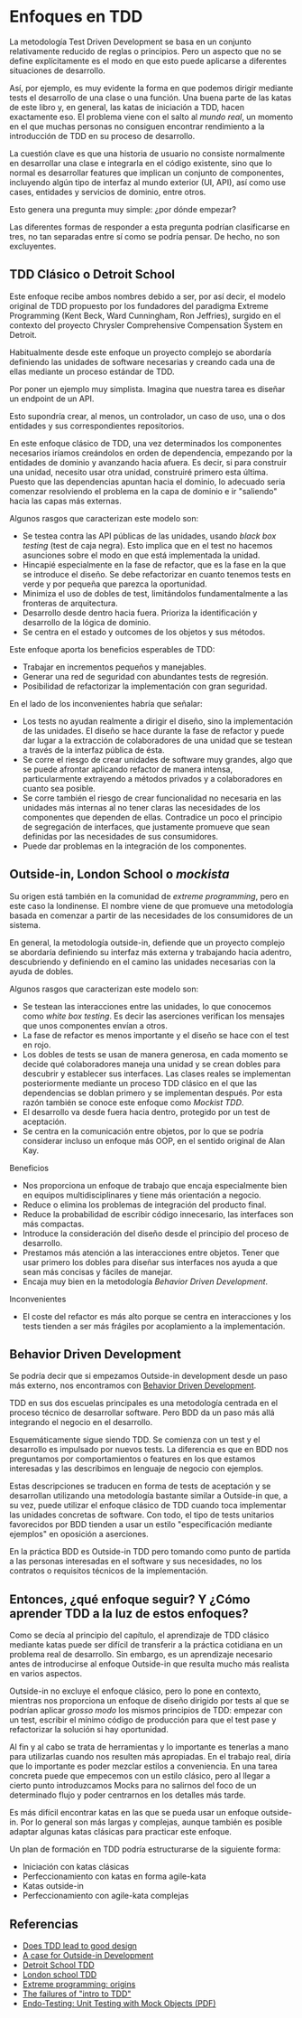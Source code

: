 # Enfoques en TDD

La metodología Test Driven Development se basa en un conjunto relativamente reducido de reglas o principios. Pero un aspecto que no se define explícitamente es el modo en que esto puede aplicarse a diferentes situaciones de desarrollo.

Así, por ejemplo, es muy evidente la forma en que podemos dirigir mediante tests el desarrollo de una clase o una función. Una buena parte de las katas de este libro y, en general, las katas de iniciación a TDD, hacen exactamente eso. El problema viene con el salto al *mundo real*, un momento en el que muchas personas no consiguen encontrar rendimiento a la introducción de TDD en su proceso de desarrollo. 

La cuestión clave es que una historia de usuario no consiste normalmente en desarrollar una clase e integrarla en el código existente, sino que lo normal es desarrollar features que implican un conjunto de componentes, incluyendo algún tipo de interfaz al mundo exterior (UI, API), así como use cases, entidades y servicios de dominio, entre otros.

Esto genera una pregunta muy simple: ¿por dónde empezar?

Las diferentes formas de responder a esta pregunta podrían clasificarse en tres, no tan separadas entre sí como se podría pensar. De hecho, no son excluyentes.

## TDD Clásico o Detroit School

Este enfoque recibe ambos nombres debido a ser, por así decir, el modelo original de TDD propuesto por los fundadores del paradigma Extreme Programming (Kent Beck, Ward Cunningham, Ron Jeffries), surgido en el contexto del proyecto Chrysler Comprehensive Compensation System en Detroit.

Habitualmente desde este enfoque un proyecto complejo se abordaría definiendo las unidades de software necesarias y creando cada una de ellas mediante un proceso estándar de TDD.

Por poner un ejemplo muy simplista. Imagina que nuestra tarea es diseñar un endpoint de un API.

Esto supondría crear, al menos, un controlador, un caso de uso, una o dos entidades y sus correspondientes repositorios.

En este enfoque clásico de TDD, una vez determinados los componentes necesarios iríamos creándolos en orden de dependencia, empezando por la entidades de dominio y avanzando hacia afuera. Es decir, si para construir una unidad, necesito usar otra unidad, construiré primero esta última. Puesto que las dependencias apuntan hacia el dominio, lo adecuado seria comenzar resolviendo el problema en la capa de dominio e ir "saliendo" hacia las capas más externas.

Algunos rasgos que caracterizan este modelo son:

* Se testea contra las API públicas de las unidades, usando *black box testing* (test de caja negra). Esto implica que en el test no hacemos asunciones sobre el modo en que está implementada la unidad.
* Hincapié especialmente en la fase de refactor, que es la fase en la que se introduce el diseño. Se debe refactorizar en cuanto tenemos tests en verde y por pequeña que parezca la oportunidad.
* Minimiza el uso de dobles de test, limitándolos fundamentalmente a las fronteras de arquitectura.
* Desarrollo desde dentro hacia fuera. Prioriza la identificación y desarrollo de la lógica de dominio.
* Se centra en el estado y outcomes de los objetos y sus métodos.

Este enfoque aporta los beneficios esperables de TDD:

* Trabajar en incrementos pequeños y manejables.
* Generar una red de seguridad con abundantes tests de regresión.
* Posibilidad de refactorizar la implementación con gran seguridad.

En el lado de los inconvenientes habría que señalar:

* Los tests no ayudan realmente a dirigir el diseño, sino la implementación de las unidades. El diseño se hace durante la fase de refactor y puede dar lugar a la extracción de colaboradores de una unidad que se testean a través de la interfaz pública de ésta.
* Se corre el riesgo de crear unidades de software muy grandes, algo que se puede afrontar aplicando refactor de manera intensa, particularmente extrayendo a métodos privados y a colaboradores en cuanto sea posible.
* Se corre también el riesgo de crear funcionalidad no necesaria en las unidades más internas al no tener claras las necesidades de los componentes que dependen de ellas. Contradice un poco el principio de segregación de interfaces, que justamente promueve que sean definidas por las necesidades de sus consumidores.
* Puede dar problemas en la integración de los componentes.

## Outside-in, London School o *mockista*

Su origen está también en la comunidad de *extreme programming*, pero en este caso la londinense. El nombre viene de que promueve una metodología basada en comenzar a partir de las necesidades de los consumidores de un sistema. 

En general, la metodología outside-in, defiende que un proyecto complejo se abordaría definiendo su interfaz más externa y trabajando hacia adentro, descubriendo y definiendo en el camino las unidades necesarias con la ayuda de dobles.

Algunos rasgos que caracterizan este modelo son:

* Se testean las interacciones entre las unidades, lo que conocemos como *white box testing*. Es decir las  aserciones verifican los mensajes que unos componentes envían a otros.
* La fase de refactor es menos importante y el diseño se hace con el test en rojo.
* Los dobles de tests se usan de manera generosa, en cada momento se decide qué colaboradores maneja una unidad y se crean dobles para descubrir y establecer sus interfaces. Las clases reales se implementan posteriormente mediante un proceso TDD clásico en el que las dependencias se doblan primero y se implementan después. Por esta razón también se conoce este enfoque como *Mockist TDD*.
* El desarrollo va desde fuera hacia dentro, protegido por un test de aceptación.
* Se centra en la comunicación entre objetos, por lo que se podría considerar incluso un enfoque más OOP, en el sentido original de Alan Kay.

Beneficios

* Nos proporciona un enfoque de trabajo que encaja especialmente bien en equipos multidisciplinares y tiene más orientación a negocio.
* Reduce o elimina los problemas de integración del producto final.
* Reduce la probabilidad de escribir código innecesario, las interfaces son más compactas.
* Introduce la consideración del diseño desde el principio del proceso de desarrollo.
* Prestamos más atención a las interacciones entre objetos. Tener que usar primero los dobles para diseñar sus interfaces nos ayuda a que sean más concisas y fáciles de manejar.
* Encaja muy bien en la metodología *Behavior Driven Development*.

Inconvenientes

* El coste del refactor es más alto porque se centra en interacciones y los tests tienden a ser más frágiles por acoplamiento a la implementación.

## Behavior Driven Development

Se podría decir que si empezamos Outside-in development desde un paso más externo, nos encontramos con [Behavior Driven Development](https://franiglesias.github.io/bdd-business-devel/).

TDD en sus dos escuelas principales es una metodología centrada en el proceso técnico de desarrollar software. Pero BDD da un paso más allá integrando el negocio en el desarrollo.

Esquemáticamente sigue siendo TDD. Se comienza con un test y el desarrollo es impulsado por nuevos tests. La diferencia es que en BDD nos preguntamos por comportamientos o features en los que estamos interesadas y las describimos en lenguaje de negocio con ejemplos. 

Estas descripciones se traducen en forma de tests de aceptación y se desarrollan utilizando una metodología bastante similar a Outside-in que, a su vez, puede utilizar el enfoque clásico de TDD cuando toca implementar las unidades concretas de software. Con todo, el tipo de tests unitarios favorecidos por BDD tienden a usar un estilo "especificación mediante ejemplos" en oposición a aserciones.

En la práctica BDD es Outside-in TDD pero tomando como punto de partida a las personas interesadas en el software y sus necesidades, no los contratos o requisitos técnicos de la implementación.

## Entonces, ¿qué enfoque seguir? Y ¿Cómo aprender TDD a la luz de estos enfoques?

Como se decía al principio del capítulo, el aprendizaje de TDD clásico mediante katas puede ser difícil de transferir a la práctica cotidiana en un problema real de desarrollo. Sin embargo, es un aprendizaje necesario antes de introducirse al enfoque Outside-in que resulta mucho más realista en varios aspectos.

Outside-in no excluye el enfoque clásico, pero lo pone en contexto, mientras nos proporciona un enfoque de diseño dirigido por tests al que se podrían aplicar *grosso modo* los mismos principios de TDD: empezar con un test, escribir el mínimo código de producción para que el test pase y refactorizar la solución si hay oportunidad.

Al fin y al cabo se trata de herramientas y lo importante es tenerlas a mano para utilizarlas cuando nos resulten más apropiadas. En el trabajo real,  diría que lo importante es poder mezclar estilos a conveniencia. En una tarea concreta puede que empecemos con un estilo clásico, pero al llegar a cierto punto introduzcamos Mocks para no salirnos del foco de un determinado flujo y poder centrarnos en los detalles más tarde.

Es más difícil encontrar katas en las que se pueda usar un enfoque outside-in. Por lo general son más largas y complejas, aunque también es posible adaptar algunas katas clásicas para practicar este enfoque.

Un plan de formación en TDD podría estructurarse de la siguiente forma:

* Iniciación con katas clásicas
* Perfeccionamiento con katas en forma agile-kata
* Katas outside-in
* Perfeccionamiento con agile-kata complejas

## Referencias

* [Does TDD lead to good design](https://codurance.com/2015/05/12/does-tdd-lead-to-good-design/)
* [A case for Outside-in Development](https://codurance.com/2017/10/23/outside-in-design/)
* [Detroit School TDD](https://github.com/testdouble/contributing-tests/wiki/Detroit-school-TDD)
* [London school TDD](https://github.com/testdouble/contributing-tests/wiki/London-school-TDD)
* [Extreme programming: origins](https://en.wikipedia.org/wiki/Extreme_programming#Origins)
* [The failures of "intro to TDD"](http://blog.testdouble.com/posts/2014-01-25-the-failures-of-intro-to-tdd/)
* [Endo-Testing: Unit Testing with Mock Objects (PDF)](https://www2.ccs.neu.edu/research/demeter/related-work/extreme-programming/MockObjectsFinal.PDF)

